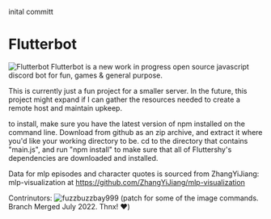 inital committ

# Flutterbot 

![Flutterbot](https://cdn.discordapp.com/app-icons/817161573201608715/b54ffb46a63126c7d179c22e3fff6e03.png?size=256)
Flutterbot is a new work in progress open source javascript discord bot for fun, games & general purpose. 

This is currently just a fun project for a smaller server. In the future, this project might expand if I can gather the resources needed to create a remote host and maintain upkeep.

to install, make sure you have the latest version of npm installed on the command line. Download from github as an zip archive, and extract it where you'd like your working directory to be. cd to the directory that contains "main.js", and run "npm install" to make sure that all of Fluttershy's dependencies are downloaded and installed. 


Data for mlp episodes and character quotes is sourced from  ZhangYiJiang: mlp-visualization  at https://github.com/ZhangYiJiang/mlp-visualization


Contrinutors: 
![fuzzbuzzbay999]([https://github.com/fuzzbuzzbay999)
(patch for some of the image commands. Branch Merged July 2022. Thnx! ❤️) 
